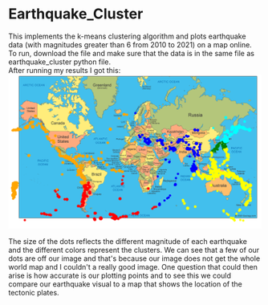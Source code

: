 # Earthquake_Cluster
This implements the k-means clustering algorithm and plots earthquake data (with magnitudes greater than 6 from 2010 to 2021) on a map online. To run, download the file and make sure that the data is in the same file as earthquake_cluster python file.   
After running my results I got this:
![image of earthquake cluster](https://github.com/cmoats/Earthquake_Cluster/blob/main/Clustering%20results.PNG)

The size of the dots reflects the different magnitude of each earthquake and the different colors represent the clusters. We can see that a few of our dots are off our image and that's because our image does not get the whole world map and I couldn't a really good image. One question that could then arise is how accurate is our plotting points and to see this we could compare our earthquake visual to a map that shows the location of the tectonic plates.  
